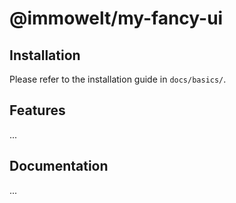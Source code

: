 # @immowelt/my-fancy-ui

## Installation
Please refer to the installation guide in `docs/basics/`.

## Features
...

## Documentation
...
